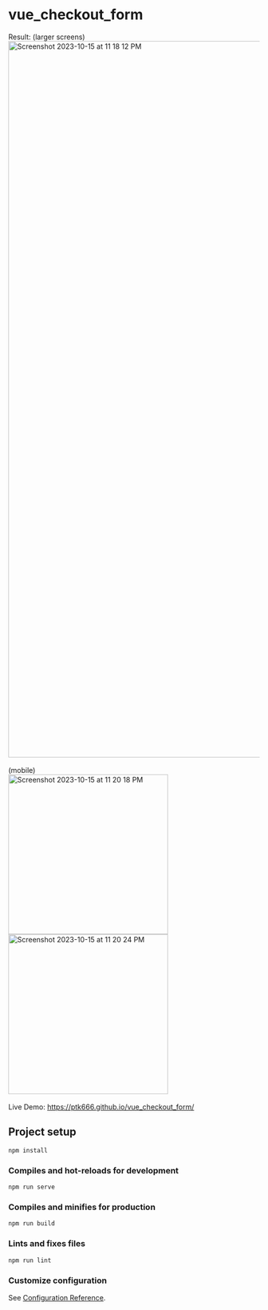 # vue_checkout_form

Result: 
(larger screens)
<img width="1434" alt="Screenshot 2023-10-15 at 11 18 12 PM" src="https://github.com/ptk666/vue_checkout_form/assets/54232294/e720651e-e3be-45e3-b1fe-e586ffdc5980">
<br><br>
(mobile)
<br>
<img width="320" alt="Screenshot 2023-10-15 at 11 20 18 PM" src="https://github.com/ptk666/vue_checkout_form/assets/54232294/b911df8f-9ae1-4137-b0bf-72f542e24772"><img width="320" alt="Screenshot 2023-10-15 at 11 20 24 PM" src="https://github.com/ptk666/vue_checkout_form/assets/54232294/95bc234a-976c-4f7d-b775-c6a9cfdb871c">
<br><br>
Live Demo: <a src="https://ptk666.github.io/vue_checkout_form/" target="_blank">https://ptk666.github.io/vue_checkout_form/</a>



## Project setup
```
npm install
```

### Compiles and hot-reloads for development
```
npm run serve
```

### Compiles and minifies for production
```
npm run build
```

### Lints and fixes files
```
npm run lint
```

### Customize configuration
See [Configuration Reference](https://cli.vuejs.org/config/).
